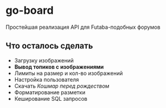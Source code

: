 # go-board

Простейшая реализация API для Futaba-подобных форумов

## Что осталось сделать

- Загрузку изображений
- **Вывод топиков с изображениями**
- Лимиты на размер и кол-во изображений
- Настройка пользователя
- Скачать *Кошмар перед рождеством*
- Форматирование разметки
- Кеширование SQL запросов